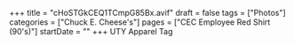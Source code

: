 +++
title = "cHoSTGkCEQ1TCmpG85Bx.avif"
draft = false
tags = ["Photos"]
categories = ["Chuck E. Cheese's"]
pages = ["CEC Employee Red Shirt (90's)"]
startDate = ""
+++
UTY Apparel Tag
